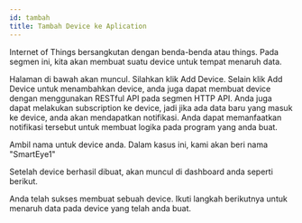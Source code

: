 ```yaml
---
id: tambah
title: Tambah Device ke Aplication
---
```

Internet of Things bersangkutan dengan benda-benda atau things. Pada segmen ini, kita akan membuat suatu device untuk tempat menaruh data.

Halaman di bawah akan muncul. Silahkan klik Add Device. Selain klik Add Device untuk menambahkan device, anda juga dapat membuat device dengan menggunakan RESTful API pada segmen HTTP API. Anda juga dapat melakukan subscription ke device, jadi jika ada data baru yang masuk ke device, anda akan mendapatkan notifikasi. Anda dapat memanfaatkan notifikasi tersebut untuk membuat logika pada program yang anda buat.

Ambil nama untuk device anda. Dalam kasus ini, kami akan beri nama "SmartEye1"

Setelah device berhasil dibuat, akan muncul di dashboard anda seperti berikut.

Anda telah sukses membuat sebuah device. Ikuti langkah berikutnya untuk menaruh data pada device yang telah anda buat.